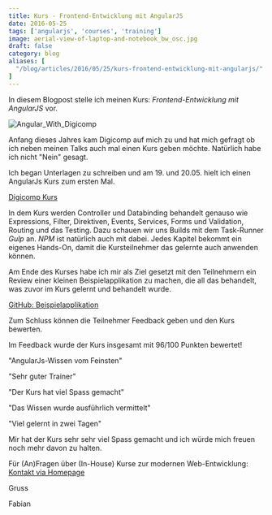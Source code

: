 ```yaml
---
title: Kurs - Frontend-Entwicklung mit AngularJS
date: 2016-05-25
tags: ['angularjs', 'courses', 'training']
image: aerial-view-of-laptop-and-notebook_bw_osc.jpg
draft: false
category: blog
aliases: [
  "/blog/articles/2016/05/25/kurs-frontend-entwicklung-mit-angularjs/"
]
---
```


In diesem Blogpost stelle ich meinen Kurs: _Frontend-Entwicklung mit AngularJS_ vor.

![Angular_With_Digicomp]({{site.baseurl}}assets/images/Angular_With_Digicomp.png)

Anfang dieses Jahres kam Digicomp auf mich zu und hat mich gefragt ob ich neben meinen Talks auch mal einen Kurs geben möchte. Natürlich habe ich nicht "Nein" gesagt.

Ich began Unterlagen zu schreiben und am 19. und 20.05. hielt ich einen AngularJs Kurs zum ersten Mal.

[Digicomp Kurs](https://www.digicomp.ch/weiterbildung/softwareentwicklungs-trainings/webentwicklung/javascript-kurse-und-workshops/frontend-entwicklung-mit-angularjs)

In dem Kurs werden Controller und Databinding behandelt genauso wie Expressions, Filter, Direktiven, Events, Services, Forms und Validation, Routing und das Testing. Dazu schauen wir uns Builds mit dem Task-Runner _Gulp_ an. _NPM_ ist natürlich auch mit dabei. Jedes Kapitel bekommt ein eigenes Hands-On, damit die Kursteilnehmer das gelernte auch anwenden können.

Am Ende des Kurses habe ich mir als Ziel gesetzt mit den Teilnehmern ein Review einer kleinen Beispielapplikation zu machen, die all das behandelt, was zuvor im Kurs gelernt und behandelt wurde.

[GitHub: Beispielapplikation](https://github.com/FabianGosebrink/ASPNET-ASPNETCore-AngularJS-Angular)

Zum Schluss können die Teilnehmer Feedback geben und den Kurs bewerten.

Im Feedback wurde der Kurs insgesamt mit 96/100 Punkten bewertet!

"AngularJs-Wissen vom Feinsten"

"Sehr guter Trainer"

"Der Kurs hat viel Spass gemacht"

"Das Wissen wurde ausführlich vermittelt"

"Viel gelernt in zwei Tagen"

Mir hat der Kurs sehr sehr viel Spass gemacht und ich würde mich freuen noch mehr davon zu halten.

Für (An)Fragen über (In-House) Kurse zur modernen Web-Entwicklung: [Kontakt via Homepage](http://fabian-gosebrink.com/)

Gruss

Fabian
